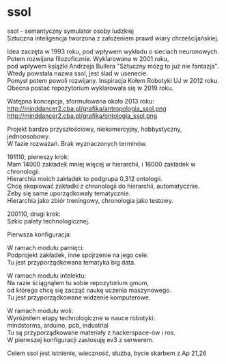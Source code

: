 # ssol  
ssol - semantyczny symulator osoby ludzkiej   
Sztuczna inteligencja tworzona z założeniem prawd wiary chrześcijańskiej.   

Idea zaczęta w 1993 roku, pod wpływem wykładu o sieciach neuronowych.   
Potem rozwijana filozoficznie. Wyklarowana w 2001 roku,    
pod wpływem książki Andrzeja Bullera "Sztuczny mózg to już nie fantazja".   
Wtedy powstała nazwa ssol, jest ślad w usenecie.  
Pomysł potem powoli rozwijany. Inspiracja Kołem Robotyki UJ w 2012 roku.     
Obecna postać repozytorium wyklarowała się w 2019 roku.   

Wstępna koncepcja, sformułowana około 2013 roku:  
http://minddancer2.cba.pl/grafika/antropologia_ssol.png  
http://minddancer2.cba.pl/grafika/ontologia_ssol.png    

Projekt bardzo przyszłościowy, niekomercyjny, hobbystyczny, jednoosobowy.    
W fazie rozważań. Brak wyznaczonych terminów.  

191110, pierwszy krok:  
Mam 14000 zakładek mniej więcej w hierarchii, i 16000 zakładek w chronologii.    
Hierarchia moich zakładek to podgrupa 0,312 ontologii.  
Chcę skopiować zakładki z chronologii do hierarchii, automatycznie.     
Żeby się same uporządkowały tematycznie.   
Hierarchia jako zbiór treningowy, chronologia jako testowy.  

200110, drugi krok:  
Szkic palety technologicznej.   

Pierwsza konfiguracja:    

W ramach modułu pamięci:  
Podprojekt zakładek, inne spojrzenie na jego cele.  
Tu jest przyporządkowana tematyka big data.  

W ramach modułu intelektu:    
Na razie ściągnąłem tu sobie repozytorium gmum,     
od którego chcę się zacząć naukę uczenia maszynowego.    
Tu jest przyporządkowane widzenie komputerowe.  

W ramach modułu woli:  
Wyróżniłem etapy technologiczne w nauce robotyki:   
mindstorms, arduino, pcb, industrial   
Tu są przyporządkowane materiały z hackerspace-ów i ros.   
W pierwszej konfiguracji zastosuję ev3 z serwerem.   

Celem ssol jest istnienie, wieczność, służba, bycie skarbem z Ap 21,26  
